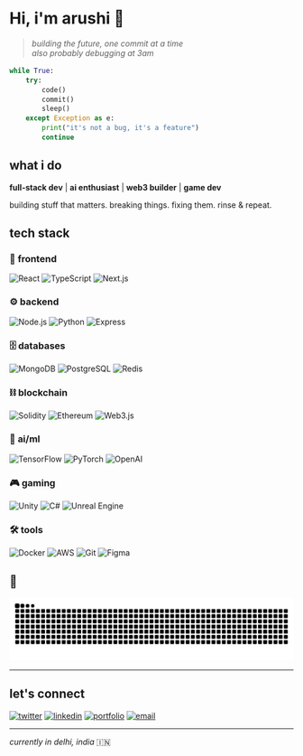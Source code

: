 # Hi, i'm arushi 🐍

> *building the future, one commit at a time*  
> *also probably debugging at 3am*

```python
while True:
    try:
        code()
        commit()
        sleep()
    except Exception as e:
        print("it's not a bug, it's a feature")
        continue
```

## what i do

**full-stack dev** | **ai enthusiast** | **web3 builder** | **game dev**

building stuff that matters. breaking things. fixing them. rinse & repeat.  

## tech stack

### 🎨 **frontend**
![React](https://img.shields.io/badge/React-61DAFB?style=for-the-badge&logo=react&logoColor=black)
![TypeScript](https://img.shields.io/badge/TypeScript-007ACC?style=for-the-badge&logo=typescript&logoColor=white)
![Next.js](https://img.shields.io/badge/Next.js-000000?style=for-the-badge&logo=next.js&logoColor=white)

### ⚙️ **backend**
![Node.js](https://img.shields.io/badge/Node.js-339933?style=for-the-badge&logo=node.js&logoColor=white)
![Python](https://img.shields.io/badge/Python-3776AB?style=for-the-badge&logo=python&logoColor=white)
![Express](https://img.shields.io/badge/Express-000000?style=for-the-badge&logo=express&logoColor=white)

### 🗄️ **databases**
![MongoDB](https://img.shields.io/badge/MongoDB-47A248?style=for-the-badge&logo=mongodb&logoColor=white)
![PostgreSQL](https://img.shields.io/badge/PostgreSQL-316192?style=for-the-badge&logo=postgresql&logoColor=white)
![Redis](https://img.shields.io/badge/Redis-DC382D?style=for-the-badge&logo=redis&logoColor=white)

### ⛓️ **blockchain**
![Solidity](https://img.shields.io/badge/Solidity-363636?style=for-the-badge&logo=solidity&logoColor=white)
![Ethereum](https://img.shields.io/badge/Ethereum-3C3C3D?style=for-the-badge&logo=ethereum&logoColor=white)
![Web3.js](https://img.shields.io/badge/Web3.js-F16822?style=for-the-badge&logo=web3dotjs&logoColor=white)

### 🤖 **ai/ml**
![TensorFlow](https://img.shields.io/badge/TensorFlow-FF6F00?style=for-the-badge&logo=tensorflow&logoColor=white)
![PyTorch](https://img.shields.io/badge/PyTorch-EE4C2C?style=for-the-badge&logo=pytorch&logoColor=white)
![OpenAI](https://img.shields.io/badge/OpenAI-412991?style=for-the-badge&logo=openai&logoColor=white)

### 🎮 **gaming**
![Unity](https://img.shields.io/badge/Unity-100000?style=for-the-badge&logo=unity&logoColor=white)
![C#](https://img.shields.io/badge/C%23-239120?style=for-the-badge&logo=c-sharp&logoColor=white)
![Unreal Engine](https://img.shields.io/badge/Unreal_Engine-0E1128?style=for-the-badge&logo=unrealengine&logoColor=white)

### 🛠️ **tools**
![Docker](https://img.shields.io/badge/Docker-2496ED?style=for-the-badge&logo=docker&logoColor=white)
![AWS](https://img.shields.io/badge/AWS-FF9900?style=for-the-badge&logo=amazon-aws&logoColor=white)
![Git](https://img.shields.io/badge/Git-F05032?style=for-the-badge&logo=git&logoColor=white)
![Figma](https://img.shields.io/badge/Figma-F24E1E?style=for-the-badge&logo=figma&logoColor=white)

## 🐍

![snake gif](https://github.com/arrrzushi/arrrzushi/blob/output/github-contribution-grid-snake.svg)



---

## let's connect

[![twitter](https://img.shields.io/badge/twitter-1DA1F2?style=for-the-badge&logo=twitter&logoColor=white)](https://twitter.com/arrrzushi)
[![linkedin](https://img.shields.io/badge/linkedin-0A66C2?style=for-the-badge&logo=linkedin&logoColor=white)](https://linkedin.com/in/arushiii)
[![portfolio](https://img.shields.io/badge/portfolio-FF7139?style=for-the-badge&logo=firefox&logoColor=white)](https://arrrzushi.dev)
[![email](https://img.shields.io/badge/email-D14836?style=for-the-badge&logo=gmail&logoColor=white)](mailto:arushisinha062@gmail.com)

---

*currently in delhi, india* 🇮🇳  




